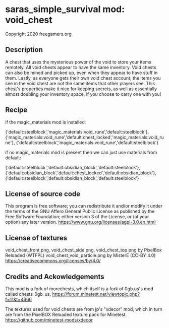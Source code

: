 saras_simple_survival mod: void_chest
=====================================
Copyright 2020 freegamers.org


Description
-------------------------------------
A chest that uses the mysterious power of the void to store your items remotely. All void chests appear to have the same inventory. Void chests can also be mined and picked up, even when they appear to have stuff in them. Lastly, as everyone gets their own void chest account, the items you see in the void chest are not the same items that other players see. This chest's properties make it nice for keeping secrets, as well as essentially almost doubling your inventory space, if you choose to carry one with you!


Recipe
-------------------------------------
if the magic_materials mod is installed:

{'default:steelblock','magic_materials:void_rune','default:steelblock'},
{'magic_materials:void_rune','default:chest_locked','magic_materials:void_rune'},
{'default:steelblock','magic_materials:void_rune','default:steelblock'}

if no magic_materials mod is present then we can just use materials from default:

{'default:steelblock','default:obsidian_block','default:steelblock'},
{'default:obsidian_block','default:chest_locked','default:obsidian_block'},
{'default:steelblock','default:obsidian_block','default:steelblock'}


License of source code
-------------------------------------
This program is free software; you can redistribute it and/or modify
it under the terms of the GNU Affero General Public License as published by
the Free Software Foundation; either version 3 of the License, or
(at your option) any later version.
https://www.gnu.org/licenses/agpl-3.0.en.html


License of textures
-------------------------------------
void_chest_front.png, void_chest_side.png, void_chest_top.png by PixelBox Reloaded (WTFPL)
void_chest_void_particle.png by MisterE (CC-BY 4.0) 
https://creativecommons.org/licenses/by/4.0/


Credits and Ackowledgements
-------------------------------------
This mod is a fork of morechests, which itself is a fork of 0gb.us's mod called chests_0gb_us.
https://forum.minetest.net/viewtopic.php?f=11&t=4366

The textures used for void chests are from jp's "xdecor" mod, which in turn are from the PixelBOX Reloaded texture pack for Minetest.
https://github.com/minetest-mods/xdecor